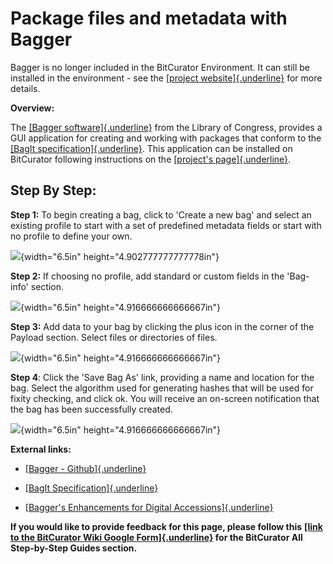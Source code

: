 # **Package files and metadata with Bagger**

Bagger is no longer included in the BitCurator Environment. It can still
be installed in the environment - see the [[project
website]{.underline}](https://github.com/LibraryOfCongress/bagger) for
more details.

**Overview:**

The [[Bagger
software]{.underline}](https://github.com/LibraryOfCongress/bagger) from
the Library of Congress, provides a GUI application for creating and
working with packages that conform to the [[BagIt
specification]{.underline}](https://tools.ietf.org/html/draft-kunze-bagit-17).
This application can be installed on BitCurator following instructions
on the [[project\'s
page]{.underline}](https://github.com/LibraryOfCongress/bagger).

## **Step By Step:**

**Step 1:** To begin creating a bag, click to \'Create a new bag\' and
select an existing profile to start with a set of predefined metadata
fields or start with no profile to define your own.

![](./media/image4.png){width="6.5in" height="4.902777777777778in"}

**Step 2:** If choosing no profile, add standard or custom fields in the
\'Bag-info\' section.

![](./media/image3.png){width="6.5in" height="4.916666666666667in"}

**Step 3:** Add data to your bag by clicking the plus icon in the corner
of the Payload section. Select files or directories of files.

![](./media/image1.png){width="6.5in" height="4.916666666666667in"}

**Step 4**: Click the \'Save Bag As\' link, providing a name and
location for the bag. Select the algorithm used for generating hashes
that will be used for fixity checking, and click ok. You will receive an
on-screen notification that the bag has been successfully created.

![](./media/image1.png){width="6.5in" height="4.916666666666667in"}

**External links:**

-   [[Bagger -
    Github]{.underline}](https://github.com/LibraryOfCongress/bagger)

-   [[BagIt
    Specification]{.underline}](https://tools.ietf.org/html/draft-kunze-bagit-17)

-   [[Bagger's Enhancements for Digital
    Accessions]{.underline}](https://blogs.loc.gov/thesignal/2016/04/baggers-enhancements-for-digital-accessions/)

**If you would like to provide feedback for this page, please follow
this** **[[link to the BitCurator Wiki Google
Form]{.underline}](https://docs.google.com/forms/d/e/1FAIpQLSelmRx1VmgDEg3dU5_8cXZy9MZ5v8_sAl-Ur2nPFLAi6Lvu2w/viewform?usp=sf_link)
for the BitCurator All Step-by-Step Guides section.**
